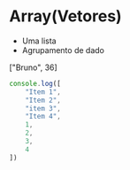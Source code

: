 # Array(Vetores)

* Uma lista
* Agrupamento de dado

["Bruno", 36]

```js
console.log([
    "Item 1",
    "Item 2",
    "item 3",
    "Item 4",
    1,
    2,
    3,
    4
])

```